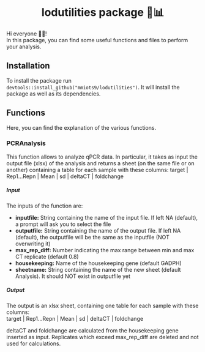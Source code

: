 <h1 align="center"> lodutilities package 🔬📊</h1>

Hi everyone 👋🏻!<br>
In this package, you can find some useful functions and files to perform your analysis. 

<h2>Installation</h2>
To install the package run <code>devtools::install_github("mmiots9/lodutilities")</code>.  
It will install the package as well as its dependencies.

<h2>Functions</h2>
Here, you can find the explanation of the various functions.

<h3>PCRAnalysis</h3>
This function allows to analyze qPCR data. In particular, it takes as input the output file (xlsx) of the analysis and returns a sheet (on the same file or on another) containing a table for each sample with these columns:  
target | Rep1...Repn | Mean | sd | deltaCT | foldchange

<h5>Input</h5>
The inputs of the function are:
<ul>
<li><b>inputfile:</b> String containing the name of the input file. If left NA (default), a prompt will ask you to select the file</li>
<li><b>outputfile:</b> String containing the name of the output file. If left NA (default), the outputfile will be the same as the inputfile (NOT overwriting it)</li>
<li><b>max_rep_diff:</b> Number indicating the max range between min and max CT replicate (default 0.8)</li>
<li><b>housekeeping:</b> Name of the housekeeping gene (default GADPH)</li>
<li><b>sheetname:</b> String containing the name of the new sheet (default Analysis). It should NOT exist in outputfile yet</li>
</ul>

<h5>Output</h5>
The output is an xlsx sheet, containing one table for each sample with these columns: <br>
target | Rep1...Repn | Mean | sd | deltaCT | foldchange

deltaCT and foldchange are calculated from the housekeeping gene inserted as input. Replicates which exceed max_rep_diff are deleted and not used for calculations.
